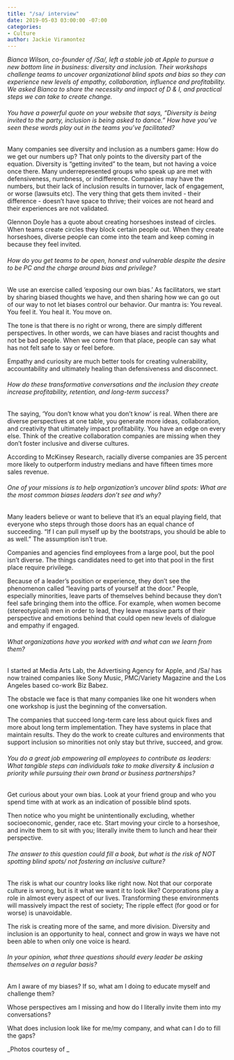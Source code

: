 ```yaml
---
title: "/sa/ interview"
date: 2019-05-03 03:00:00 -07:00
categories:
- Culture
author: Jackie Viramontez
---
```


_Bianca Wilson, co-founder of /Sa/, left a stable job at Apple to pursue a new bottom line in business: diversity and inclusion. Their workshops challenge teams to uncover organizational blind spots and bias so they can experience new levels of empathy, collaboration, influence and profitability. We asked Bianca to share the necessity and impact of D & I, and practical steps we can take to create change._ 

###### You have a powerful quote on your website that says, “Diversity is being invited to the party, inclusion is being asked to dance.” How have you’ve seen these words play out in the teams you’ve facilitated?

Many companies see diversity and inclusion as a numbers game: How do we get our numbers up? That only points to the diversity part of the equation. Diversity is “getting invited” to the team, but not having a voice once there. Many underrepresented groups who speak up are met with defensiveness, numbness, or indifference. Companies may have the numbers, but their lack of inclusion results in turnover, lack of engagement, or worse (lawsuits etc). The very thing that gets them invited - their difference - doesn’t have space to thrive; their voices are not heard and their experiences are not validated. 

Glennon Doyle has a quote about creating horseshoes instead of circles. When teams create circles they block certain people out. When they create horseshoes, diverse people can come into the team and keep coming in because they feel invited. 

###### How do you get teams to be open, honest and vulnerable despite the desire to be PC and the charge around bias and privilege?

We use an exercise called ‘exposing our own bias.’ As facilitators, we start by sharing biased thoughts we have, and then sharing how we can go out of our way to not let biases control our behavior. Our mantra is: You reveal. You feel it. You heal it. You move on. 

The tone is that there is no right or wrong, there are simply different perspectives. In other words, we can have biases and racist thoughts and not be bad people. When we come from that place, people can say what has not felt safe to say or feel before.

Empathy and curiosity are much better tools for creating vulnerability, accountability and ultimately healing than defensiveness and disconnect.

###### How do these transformative conversations and the inclusion they create increase profitability, retention, and long-term success? 

The saying, ‘You don’t know what you don’t know’ is real. When there are diverse perspectives at one table, you generate more ideas, collaboration, and creativity that ultimately impact profitability. You have an edge on every else. Think of the creative collaboration companies are missing when they don’t foster inclusive and diverse cultures. 

According to McKinsey Research, racially diverse companies are 35 percent more likely to outperform industry medians and have fifteen times more sales revenue.
 
###### One of your missions is to help organization’s uncover blind spots: What are the most common biases leaders don’t see and why? 

Many leaders believe or want to believe that it’s an equal playing field, that everyone who steps through those doors has an equal chance of succeeding. “If I can pull myself up by the bootstraps, you should  be able to as well.” The assumption isn’t true. 

Companies and agencies find employees from a large pool, but the pool isn’t diverse. The things candidates need to get into that pool in the first place require privilege.

Because of a leader’s position or experience, they don’t see the phenomenon called “leaving parts of yourself at the door.” People, especially minorities, leave parts of themselves behind because they don’t feel safe bringing them into the office. For example, when women become (stereotypical) men in order to lead, they leave massive parts of their perspective and emotions behind that could open new levels of dialogue and empathy if engaged.

###### What organizations have you worked with and what can we learn from them? 

I started at Media Arts Lab, the Advertising Agency for Apple, and /Sa/ has now trained companies like Sony Music, PMC/Variety Magazine and the Los Angeles based co-work Biz Babez.

The obstacle we face is that many companies like one hit wonders when one workshop is just the beginning of the conversation. 

The companies that succeed long-term care less about quick fixes and more about long term implementation. They have systems in place that maintain results. They do the work to create cultures and environments that support inclusion so minorities not only stay but thrive, succeed, and grow.

###### You do a great job empowering all employees to contribute as leaders: What tangible steps can individuals take to make diversity & inclusion a priority while pursuing their own brand or business partnerships?

Get curious about your own bias. Look at your friend group and who you spend time with at work as an indication of possible blind spots. 

Then notice who you might be unintentionally excluding, whether socioeconomic, gender, race etc. Start moving your circle to a horseshoe, and invite them to sit with you; literally invite them to lunch and hear their perspective. 

###### The answer to this question could fill a book, but what is the risk of NOT spotting blind spots/ not fostering an inclusive culture?

The risk is what our country looks like right now. Not that our corporate culture is wrong, but is it what we want it to look like? Corporations play a role in almost every aspect of our lives. Transforming these environments will massively impact the rest of society; The ripple effect (for good or for worse) is unavoidable. 

The risk is creating more of the same, and more division. Diversity and inclusion is an opportunity to heal, connect and grow in ways we have not been able to when only one voice is heard. 

###### In your opinion, what three questions should every leader be asking themselves on a regular basis?

Am I aware of my biases? If so, what am I doing to educate myself and challenge them?

Whose perspectives am I missing and how do I literally invite them into my conversations?

What does inclusion look like for me/my company, and what can I do to fill the gaps? 

_Photos courtesy of _